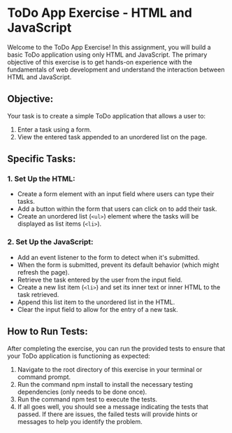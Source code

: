 # ToDo App Exercise - HTML and JavaScript

Welcome to the ToDo App Exercise! In this assignment, you will build a basic ToDo application using only HTML and JavaScript. The primary objective of this exercise is to get hands-on experience with the fundamentals of web development and understand the interaction between HTML and JavaScript.

## Objective:
Your task is to create a simple ToDo application that allows a user to:

1. Enter a task using a form.
2. View the entered task appended to an unordered list on the page.

## Specific Tasks:
### 1. Set Up the HTML:
- Create a form element with an input field where users can type their tasks.
- Add a button within the form that users can click on to add their task.
- Create an unordered list (`<ul>`) element where the tasks will be displayed as list items (`<li>`).

### 2. Set Up the JavaScript:
- Add an event listener to the form to detect when it's submitted.
- When the form is submitted, prevent its default behavior (which might refresh the page).
- Retrieve the task entered by the user from the input field.
- Create a new list item (`<li>`) and set its inner text or inner HTML to the task retrieved.
- Append this list item to the unordered list in the HTML.
- Clear the input field to allow for the entry of a new task.

## How to Run Tests:
After completing the exercise, you can run the provided tests to ensure that your ToDo application is functioning as expected:

1. Navigate to the root directory of this exercise in your terminal or command prompt.
2. Run the command npm install to install the necessary testing dependencies (only needs to be done once).
3. Run the command npm test to execute the tests.
4. If all goes well, you should see a message indicating the tests that passed. If there are issues, the failed tests will provide hints or messages to help you identify the problem.
